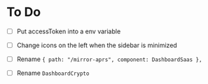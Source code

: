 # To Do 
- [ ] Put accessToken into a env variable


- [ ] Change icons on the left when the sidebar is minimized
- [ ] Rename `{ path: "/mirror-aprs", component: DashboardSaas },`
- [ ] Rename `DashboardCrypto`
